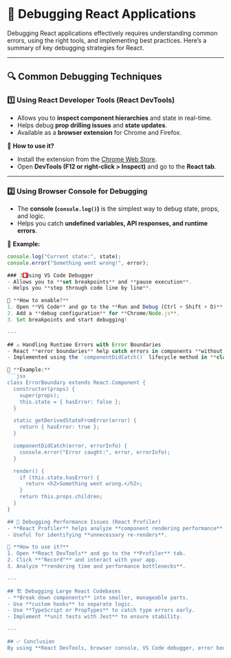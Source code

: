 # 🐞 Debugging React Applications

Debugging React applications effectively requires understanding common errors, using the right tools, and implementing best practices. Here’s a summary of key debugging strategies for React.

---

## 🔍 Common Debugging Techniques

### 1️⃣ **Using React Developer Tools (React DevTools)**
- Allows you to **inspect component hierarchies** and state in real-time.
- Helps debug **prop drilling issues** and **state updates**.
- Available as a **browser extension** for Chrome and Firefox.

🔹 **How to use it?**  
- Install the extension from the [Chrome Web Store](https://chromewebstore.google.com/detail/react-developer-tools/fmkadmapgofadopljbjfkapdkoienihi).
- Open **DevTools (F12 or right-click > Inspect)** and go to the **React tab**.

---

### 2️⃣ **Using Browser Console for Debugging**
- The **console (`console.log()`)** is the simplest way to debug state, props, and logic.
- Helps you catch **undefined variables, API responses, and runtime errors**.

🔹 **Example:**
```jsx
console.log("Current state:", state);
console.error("Something went wrong!", error);

### 3️⃣ Using VS Code Debugger  
- Allows you to **set breakpoints** and **pause execution**.  
- Helps you **step through code line by line**.  

🔹 **How to enable?**  
1. Open **VS Code** and go to the **Run and Debug (Ctrl + Shift + D)** tab.  
2. Add a **debug configuration** for **Chrome/Node.js**.  
3. Set breakpoints and start debugging!  

---

## ⚠️ Handling Runtime Errors with Error Boundaries  
- React **error boundaries** help catch errors in components **without crashing the app**.  
- Implemented using the `componentDidCatch()` lifecycle method in **class components**.  

🔹 **Example:**
```jsx
class ErrorBoundary extends React.Component {
  constructor(props) {
    super(props);
    this.state = { hasError: false };
  }

  static getDerivedStateFromError(error) {
    return { hasError: true };
  }

  componentDidCatch(error, errorInfo) {
    console.error("Error caught:", error, errorInfo);
  }

  render() {
    if (this.state.hasError) {
      return <h2>Something went wrong.</h2>;
    }
    return this.props.children;
  }
}

## 🚀 Debugging Performance Issues (React Profiler)  
- **React Profiler** helps analyze **component rendering performance**.  
- Useful for identifying **unnecessary re-renders**.  

🔹 **How to use it?**  
1. Open **React DevTools** and go to the **Profiler** tab.  
2. Click **"Record"** and interact with your app.  
3. Analyze **rendering time and performance bottlenecks**.  

---

## 🏗 Debugging Large React Codebases  
- **Break down components** into smaller, manageable parts.  
- Use **custom hooks** to separate logic.  
- Use **TypeScript or PropTypes** to catch type errors early.  
- Implement **unit tests with Jest** to ensure stability.  

---

## ✅ Conclusion  
By using **React DevTools, browser console, VS Code debugger, error boundaries, and the React Profiler**, you can efficiently debug **React applications** and improve performance. 🚀
